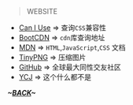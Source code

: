 >WEBSITE
* [Can I Use](https://caniuse.com) => 查询`CSS`兼容性
* [BootCDN](https://bootcdn.cn) => `cdn`库查询地址
* [MDN](https://developer.mozilla.org) => `HTML`,`JavaScript`,`CSS` 文档
* [TinyPNG](https://tingpng.com) => 压缩图片
* [GitHub](https://github.com) => 全球最大同性交友社区
* [YCJ](https://www.yangchenjie.com) => 这个什么都不是

***~[BACK](../ReadMe.md)~***


